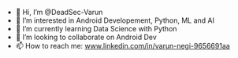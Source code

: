 - 👋 Hi, I’m @DeadSec-Varun
- 👀 I’m interested in Android Developement, Python, ML and AI
- 🌱 I’m currently learning Data Science with Python
- 💞️ I’m looking to collaborate on Android Dev
- 📫 How to reach me:  www.linkedin.com/in/varun-negi-9656691aa

<!---
DeadSec-Varun/DeadSec-Varun is a ✨ special ✨ repository because its `README.md` (this file) appears on your GitHub profile.
You can click the Preview link to take a look at your changes.
--->
